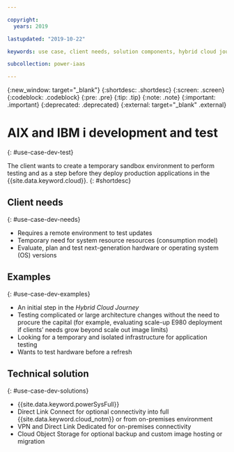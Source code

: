 ```yaml
---

copyright:
  years: 2019

lastupdated: "2019-10-22"

keywords: use case, client needs, solution components, hybrid cloud journey, sandbox environment

subcollection: power-iaas

---
```


{:new_window: target="_blank"}
{:shortdesc: .shortdesc}
{:screen: .screen}
{:codeblock: .codeblock}
{:pre: .pre}
{:tip: .tip}
{:note: .note}
{:important: .important}
{:deprecated: .deprecated}
{:external: target="_blank" .external}

# AIX and IBM i development and test
{: #use-case-dev-test}

The client wants to create a temporary sandbox environment to perform testing and as a step before they deploy production applications in the {{site.data.keyword.cloud}}.
{: #shortdesc}

## Client needs
{: #use-case-dev-needs}

* Requires a remote environment to test updates
* Temporary need for system resource resources (consumption model)
* Evaluate, plan and test next-generation hardware or operating system (OS) versions

## Examples
{: #use-case-dev-examples}

* An initial step in the *Hybrid Cloud Journey*
* Testing complicated or large architecture changes without the need to procure the capital (for example, evaluating scale-up E980 deployment if clients’ needs grow beyond scale out image limits)
* Looking for a temporary and isolated infrastructure for application testing
* Wants to test hardware before a refresh

## Technical solution
{: #use-case-dev-solutions}

* {{site.data.keyword.powerSysFull}}
* Direct Link Connect for optional connectivity into full {{site.data.keyword.cloud_notm}} or from on-premises environment
* VPN and Direct Link Dedicated for on-premises connectivity
* Cloud Object Storage for optional backup and custom image hosting or migration
